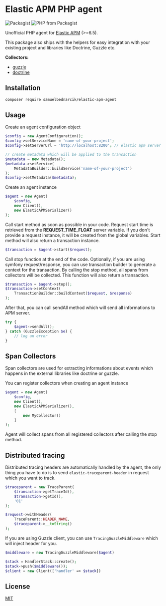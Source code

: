 # Elastic APM PHP agent

![Packagist](https://img.shields.io/packagist/v/samuelbednarcik/elastic-apm-agent.svg)
![PHP from Packagist](https://img.shields.io/packagist/php-v/samuelbednarcik/elastic-apm-agent.svg)

Unofficial PHP agent for
[Elastic APM](https://www.elastic.co/solutions/apm) (>=6.5).

This package also ships with the helpers for easy integration with your
existing project and libraries like Doctrine, Guzzle etc.

**Collectors:**
* [guzzle](https://github.com/samuelbednarcik/guzzle-elastic-apm-collector)
* [doctrine](https://github.com/samuelbednarcik/doctrine-elastic-apm-collector)

## Installation
```bash
composer require samuelbednarcik/elastic-apm-agent
```

## Usage

Create an agent configuration object
```php
$config = new AgentConfiguration();
$config->setServiceName = 'name-of-your-project';
$config->setServerUrl = 'http://localhost:8200'; // elastic apm server

// create metadata which will be applied to the transaction
$metadata = new Metadata();
$metadata->setService(
    MetadataBuilder::buildService('name-of-your-project')
);
$config->setMetadata($metadata);
```

Create an agent instance
```php
$agent = new Agent(
    $config,
    new Client(),
    new ElasticAPMSerializer()
);
```

Call start method as soon as possible in your code. Request start time is
retrieved from the **REQUEST_TIME_FLOAT** server variable. If you don't
provide a request instance, it will be created from the global variables.
Start method will also return a transaction instance.
```php
$transaction = $agent->start($request);
```

Call stop function at the end of the code. Optionally, if you are using
symfony request/response, you can use transaction builder to generate
a context for the transaction. By calling the stop method, all spans
from collectors will be collected. This function will also return a transaction.
```php
$transaction = $agent->stop();
$transaction->setContext(
    TransactionBuilder::buildContext($request, $response)
);
```

After that, you can call sendAll method which will send all informations
to APM server.
```php
try {
    $agent->sendAll();
} catch (GuzzleException $e) {
    // log an error
}
```

## Span Collectors

Span collectors are used for extracting informations about events which
happens in the external libraries like doctrine or guzzle.

You can register collectors when creating an agent instance
```php
$agent = new Agent(
    $config,
    new Client(),
    new ElasticAPMSerializer(),
    [
        new MyCollector()
    ]
);
```

Agent will collect spans from all registered collectors after calling
the stop method.

## Distributed tracing

Distributed tracing headers are automatically handled by the agent, the
only thing you have to do is to send `elastic-traceparent-header` in
request which you want to track.
```php
$traceparent = new TraceParent(
    $transaction->getTraceId(),
    $transaction->getId(),
    '01'
);

$request->withHeader(
    TraceParent::HEADER_NAME,
    $traceparent->__toString()
);
```


If you are using Guzzle client, you can use `TracingGuzzleMiddleware`
which will inject header for you.
```php
$middleware = new TracingGuzzleMiddleware($agent)

$stack = HandlerStack::create();
$stack->push($middleware());
$client = new Client(['handler' => $stack])
```

## License
[MIT](https://choosealicense.com/licenses/mit/)